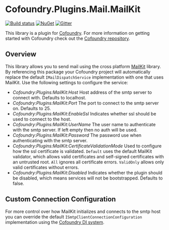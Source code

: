 # Cofoundry.Plugins.Mail.MailKit

[![Build status](https://ci.appveyor.com/api/projects/status/neoc6yy7ed64td14?svg=true)](https://ci.appveyor.com/project/Cofoundry/Cofoundry.Plugins.Mail.MailKit)
[![NuGet](https://img.shields.io/nuget/v/Cofoundry.Plugins.Mail.MailKit.svg)](https://www.nuget.org/packages/Cofoundry.Plugins.Mail.MailKit/)
[![Gitter](https://img.shields.io/gitter/room/cofoundry-cms/cofoundry.svg)](https://gitter.im/cofoundry-cms/cofoundry)


This library is a plugin for [Cofoundry](https://www.cofoundry.org). For more information on getting started with Cofoundry check out the [Cofoundry repository](https://github.com/cofoundry-cms/cofoundry).

## Overview

This library allows you to send mail using the cross platform [MailKit](https://github.com/jstedfast/MailKit) library. By referencing this package your Cofoundry project will automatically replace the default `IMailDispatchService` implementation with one that uses MailKit. Use the following settings to configure the service:

- *Cofoundry:Plugins:MailKit:Host* Host address of the smtp server to connect with. Defaults to localhost.
- *Cofoundry:Plugins:MailKit:Port* The port to connect to the smtp server on. Defaults to 25.
- *Cofoundry:Plugins:MailKit:EnableSsl* Indicates whether ssl should be used to connect to the host.
- *Cofoundry:Plugins:MailKit:UserName* The user name to authenticate with the smtp server. If left empty then no auth will be used.
- *Cofoundry:Plugins:MailKit:Password* The password use when authenticating with the smtp server.
- *Cofoundry:Plugins:MailKit:CertificateValidationMode* Used to configure how the ssl certificate is validated. `Default` uses the default MailKit validator, which allows valid certificates and self-signed certificates with an untrusted root. `All` ignores all certificate errors. `ValidOnly` allows only valid certificates without errors.
- *Cofoundry:Plugins:MailKit:Disabled* Indicates whether the plugin should be disabled, which means services will not be bootstrapped. Defaults to false.


## Custom Connection Configuration

For more control over how MailKit initializes and connects to the smtp host you can override the default `ISmtpClientConnectionConfiguration` implementation using the [Cofoundry DI system](https://github.com/cofoundry-cms/cofoundry/wiki/Dependency-Injection#overriding-registrations).